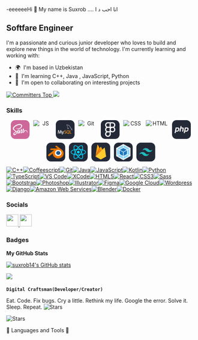-eeeeeeHi 👋 My name is Suxrob               ....    انا احب د
ا

Softfare Engineer
-----------------

I'm a passionate and curious junior developer who loves to build and explore new things in the world of technology. I'm currently learning and working with:

* 🌍  I'm based in Uzbekistan
* 🧠  I'm learning C++, Java , JavaScript, Python
* 🤝  I'm open to collaborating on interesting projects
<a href="https://user-badge.committers.top/uzbekistan/Suxrob14">
  <img src="https://user-badge.committers.top/uzbekistan/Suxrob14.svg" alt="Committers Top" />
</a>
<a href="https://www.github.com/suxrob14" target="_blank" rel="noreferrer"><img
src="https://img.shields.io/github/followers/suxrob14?logo=github&style=for-the-badge&color=0891b2&labelColor=000000" /></a>

### Skills

<p align="center">
  <div style="display: flex; flex-wrap: wrap; justify-content: center; gap: 10px; align-items: center; text-align: center;">
    <img src="https://github.com/tandpfun/skill-icons/blob/main/icons/Sass.svg" alt="Sass" width="50" height="50"/>
    <img src="https://user-images.githubusercontent.com/74038190/212257454-16e3712e-945a-4ca2-b238-408ad0bf87e6.gif" alt="JS" width="50" height="50"/>
    <img src="https://raw.githubusercontent.com/tandpfun/skill-icons/65dea6c4eaca7da319e552c09f4cf5a9a8dab2c8/icons/MySQL-Dark.svg" alt="SQL" width="50" height="50"/>
    <img src="https://user-images.githubusercontent.com/74038190/212257468-1e9a91f1-b626-4baa-b15d-5c385dfa7ed2.gif" alt="Git" width="50" height="50"/>
    <img src="https://raw.githubusercontent.com/tandpfun/skill-icons/65dea6c4eaca7da319e552c09f4cf5a9a8dab2c8/icons/Figma-Dark.svg" alt="Git" width="50" height="50"/>
    <img src="https://raw.githubusercontent.com/bablubambal/All_logo_and_pictures/1ac69ce5fbc389725f16f989fa53c62d6e1b4883/social%20icons/css3.svg" alt="CSS" width="50" height="50"/>
    <img src="https://raw.githubusercontent.com/bablubambal/All_logo_and_pictures/1ac69ce5fbc389725f16f989fa53c62d6e1b4883/social%20icons/html5.svg" alt="HTML" width="60" height="50"/>
 <img src="https://github.com/tandpfun/skill-icons/raw/main/icons/PHP-Dark.svg" alt="PHP" width="50" height="50"/>
    <img src="https://github.com/tandpfun/skill-icons/blob/main/icons/Blender-Dark.svg" alt="Blender" width="50" height="50"/>
    <img src="https://raw.githubusercontent.com/tandpfun/skill-icons/65dea6c4eaca7da319e552c09f4cf5a9a8dab2c8/icons/React-Dark.svg" alt="React" width="50" height="50"/>
    <img src="https://raw.githubusercontent.com/tandpfun/skill-icons/65dea6c4eaca7da319e552c09f4cf5a9a8dab2c8/icons/Firebase-Dark.svg" alt="firebase" width="50" height="50"/>
    <img src="https://raw.githubusercontent.com/tandpfun/skill-icons/65dea6c4eaca7da319e552c09f4cf5a9a8dab2c8/icons/Webpack-Dark.svg" alt="React" width="50" height="50"/>
    <img src="https://raw.githubusercontent.com/tandpfun/skill-icons/65dea6c4eaca7da319e552c09f4cf5a9a8dab2c8/icons/TailwindCSS-Dark.svg" alt="Tailwind" width="50" height="50"/>
   
 
  </div>
</p>



<p align="left">
<a href="https://docs.microsoft.com/en-us/cpp/?view=msvc-170" target="_blank" rel="noreferrer"><img src="https://raw.githubusercontent.com/danielcranney/readme-generator/main/public/icons/skills/cplusplus-colored.svg" width="36" height="36" alt="C++" /></a><a href="https://coffeescript.org/" target="_blank" rel="noreferrer"><img src="https://raw.githubusercontent.com/danielcranney/readme-generator/main/public/icons/skills/coffeescript-colored.svg" width="36" height="36" alt="Coffeescript" /></a><a href="https://git-scm.com/" target="_blank" rel="noreferrer"><img src="https://raw.githubusercontent.com/danielcranney/readme-generator/main/public/icons/skills/git-colored.svg" width="36" height="36" alt="Git" /></a><a href="https://www.oracle.com/java/" target="_blank" rel="noreferrer"><img src="https://raw.githubusercontent.com/danielcranney/readme-generator/main/public/icons/skills/java-colored.svg" width="36" height="36" alt="Java" /></a><a href="https://developer.mozilla.org/en-US/docs/Web/JavaScript" target="_blank" rel="noreferrer"><img src="https://raw.githubusercontent.com/danielcranney/readme-generator/main/public/icons/skills/javascript-colored.svg" width="36" height="36" alt="JavaScript" /></a><a href="https://kotlinlang.org/" target="_blank" rel="noreferrer"><img src="https://raw.githubusercontent.com/danielcranney/readme-generator/main/public/icons/skills/kotlin-colored.svg" width="36" height="36" alt="Kotlin" /></a><a href="https://www.python.org/" target="_blank" rel="noreferrer"><img src="https://raw.githubusercontent.com/danielcranney/readme-generator/main/public/icons/skills/python-colored.svg" width="36" height="36" alt="Python" /></a><a href="https://www.typescriptlang.org/" target="_blank" rel="noreferrer"><img src="https://raw.githubusercontent.com/danielcranney/readme-generator/main/public/icons/skills/typescript-colored.svg" width="36" height="36" alt="TypeScript" /></a><a href="https://code.visualstudio.com/" target="_blank" rel="noreferrer"><img src="https://raw.githubusercontent.com/danielcranney/readme-generator/main/public/icons/skills/visualstudiocode.svg" width="36" height="36" alt="VS Code" /></a><a href="https://developer.apple.com/xcode/" target="_blank" rel="noreferrer"><img src="https://raw.githubusercontent.com/danielcranney/readme-generator/main/public/icons/skills/xcode.svg" width="36" height="36" alt="XCode" /></a><a href="https://developer.mozilla.org/en-US/docs/Glossary/HTML5" target="_blank" rel="noreferrer"><img src="https://raw.githubusercontent.com/danielcranney/readme-generator/main/public/icons/skills/html5-colored.svg" width="36" height="36" alt="HTML5" /></a><a href="https://reactjs.org/" target="_blank" rel="noreferrer"><img src="https://raw.githubusercontent.com/danielcranney/readme-generator/main/public/icons/skills/react-colored.svg" width="36" height="36" alt="React" /></a><a href="https://www.w3.org/TR/CSS/#css" target="_blank" rel="noreferrer"><img src="https://raw.githubusercontent.com/danielcranney/readme-generator/main/public/icons/skills/css3-colored.svg" width="36" height="36" alt="CSS3" /></a><a href="https://sass-lang.com/" target="_blank" rel="noreferrer"><img src="https://raw.githubusercontent.com/danielcranney/readme-generator/main/public/icons/skills/sass-colored.svg" width="36" height="36" alt="Sass" /></a><a href="https://getbootstrap.com/" target="_blank" rel="noreferrer"><img src="https://raw.githubusercontent.com/danielcranney/readme-generator/main/public/icons/skills/bootstrap-colored.svg" width="36" height="36" alt="Bootstrap" /></a><a href="https://www.adobe.com/uk/products/photoshop.html" target="_blank" rel="noreferrer"><img src="https://raw.githubusercontent.com/danielcranney/readme-generator/main/public/icons/skills/photoshop-colored.svg" width="36" height="36" alt="Photoshop" /></a><a href="https://www.adobe.com/uk/products/illustrator.html" target="_blank" rel="noreferrer"><img src="https://raw.githubusercontent.com/danielcranney/readme-generator/main/public/icons/skills/illustrator-colored.svg" width="36" height="36" alt="Illustrator" /></a><a href="https://www.figma.com/" target="_blank" rel="noreferrer"><img src="https://raw.githubusercontent.com/danielcranney/readme-generator/main/public/icons/skills/figma-colored.svg" width="36" height="36" alt="Figma" /></a><a href="https://cloud.google.com/" target="_blank" rel="noreferrer"><img src="https://raw.githubusercontent.com/danielcranney/readme-generator/main/public/icons/skills/googlecloud-colored.svg" width="36" height="36" alt="Google Cloud" /></a><a href="https://wordpress.com" target="_blank" rel="noreferrer"><img src="https://raw.githubusercontent.com/danielcranney/readme-generator/main/public/icons/skills/wordpress-colored.svg" width="36" height="36" alt="Wordpress" /></a><a href="https://www.djangoproject.com/" target="_blank" rel="noreferrer"><img src="https://raw.githubusercontent.com/danielcranney/readme-generator/main/public/icons/skills/django-colored.svg" width="36" height="36" alt="Django" /></a><a href="https://aws.amazon.com" target="_blank" rel="noreferrer"><img src="https://raw.githubusercontent.com/danielcranney/readme-generator/main/public/icons/skills/aws-colored.svg" width="36" height="36" alt="Amazon Web Services" /></a><a href="https://www.blender.org/" target="_blank" rel="noreferrer"><img src="https://raw.githubusercontent.com/danielcranney/readme-generator/main/public/icons/skills/blender-colored.svg" width="36" height="36" alt="Blender" /></a><a href="https://www.docker.com/" target="_blank" rel="noreferrer"><img src="https://raw.githubusercontent.com/danielcranney/readme-generator/main/public/icons/skills/docker-colored.svg" width="36" height="36" alt="Docker" /></a>
</p>


### Socials

<p align="left"> <a href="https://www.github.com/suxrob14" target="_blank" rel="noreferrer"> <picture> <source media="(prefers-color-scheme: dark)" srcset="https://raw.githubusercontent.com/danielcranney/readme-generator/main/public/icons/socials/github-dark.svg" /> <source media="(prefers-color-scheme: light)" srcset="https://raw.githubusercontent.com/danielcranney/readme-generator/main/public/icons/socials/github.svg" /> <img src="https://raw.githubusercontent.com/danielcranney/readme-generator/main/public/icons/socials/github.svg" width="32" height="32" /> </picture> </a> <a href="http://www.instagram.com/codecreators" target="_blank" rel="noreferrer"> <picture> <source media="(prefers-color-scheme: dark)" srcset="https://raw.githubusercontent.com/danielcranney/readme-generator/main/public/icons/socials/instagram-dark.svg" /> <source media="(prefers-color-scheme: light)" srcset="https://raw.githubusercontent.com/danielcranney/readme-generator/main/public/icons/socials/instagram.svg" /> <img src="https://raw.githubusercontent.com/danielcranney/readme-generator/main/public/icons/socials/instagram.svg" width="32" height="32" /> </picture> </a></p>

### Badges

<b>My GitHub Stats</b>

<a href="http://www.github.com/suxrob14"><img src="https://github-readme-stats.vercel.app/api?username=suxrob14&show_icons=true&hide=&count_private=true&title_color=0891b2&text_color=ffffff&icon_color=0891b2&bg_color=000000&hide_border=true&show_icons=true" alt="suxrob14's GitHub stats" /></a>

<a href="http://www.github.com/suxrob14"><img src="https://github-readme-streak-stats.herokuapp.com/?user=suxrob14&stroke=ffffff&background=000000&ring=0891b2&fire=0891b2&currStreakNum=ffffff&currStreakLabel=0891b2&sideNums=ffffff&sideLabels=ffffff&dates=ffffff&hide_border=true" /></a>

 **`Digital Craftsman(Developer/Creator)`**

Eat. Code. Fix bugs. Cry a little. Rethink my life. Google the error. Solve it. Sleep. Repeat.
![Stars](https://user-images.githubusercontent.com/74038190/225813708-98b745f2-7d22-48cf-9150-083f1b00d6c9.gif)

![Stars](https://user-images.githubusercontent.com/74038190/212284100-561aa473-3905-4a80-b561-0d28506553ee.gif)



🔨 Languages and Tools 🔨

